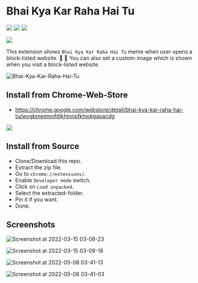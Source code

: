 # Bhai Kya Kar Raha Hai Tu

<p><img src='https://img.shields.io/chrome-web-store/users/ieogbmemnnfdlkhlnnpfkhiokgaoacdg?color=%2376FF03' /> <img src='https://img.shields.io/chrome-web-store/v/ieogbmemnnfdlkhlnnpfkhiokgaoacdg?color=%230091EA' /> <img src='https://img.shields.io/chrome-web-store/rating/ieogbmemnnfdlkhlnnpfkhiokgaoacdg?color=%23FFEA00' /></p>

<a href="https://chrome.google.com/webstore/detail/bhai-kya-kar-raha-hai-tu/ieogbmemnnfdlkhlnnpfkhiokgaoacdg"><img src="https://developer.chrome.com/static/docs/webstore/branding/image/iNEddTyWiMfLSwFD6qGq.png"></a>

This extension shows `Bhai Kya Kar Raha Hai Tu` meme when user opens a block-listed website. :shark: :ghost: You can also set a custom-image which is shown when you visit a block-listed website.

![Bhai-Kya-Kar-Raha-Hai-Tu](https://user-images.githubusercontent.com/13456345/158259755-e801a601-42b0-4745-ad2b-b03367deeec8.jpg)

## Install from Chrome-Web-Store
- https://chrome.google.com/webstore/detail/bhai-kya-kar-raha-hai-tu/ieogbmemnnfdlkhlnnpfkhiokgaoacdg

<a href="https://chrome.google.com/webstore/detail/bhai-kya-kar-raha-hai-tu/ieogbmemnnfdlkhlnnpfkhiokgaoacdg"><img src="https://developer.chrome.com/static/docs/webstore/branding/image/iNEddTyWiMfLSwFD6qGq.png"></a>

## Install from Source

- Clone/Download this repo.
- Extract the zip file.
- Go to `chrome://extensions/`.
- Enable `Developer mode` switch.
- Click on `Load unpacked`.
- Select the extracted-folder.
- Pin it if you want.
- Done.

## Screenshots

![Screenshot at 2022-03-15 03-08-23](https://user-images.githubusercontent.com/13456345/158273222-adebee1f-e47b-4ac1-8a4e-b82ed8e4685e.png)

![Screenshot at 2022-03-15 03-09-18](https://user-images.githubusercontent.com/13456345/158273217-57ec803e-4f65-42f9-ace6-2838557a1e71.png)

![Screenshot at 2022-05-08 03-41-13](https://user-images.githubusercontent.com/13456345/167273405-ecc65747-a285-40c2-8adb-7170c8e98f70.png)

![Screenshot at 2022-05-08 03-41-03](https://user-images.githubusercontent.com/13456345/167273407-7c9e9650-95e5-41d5-b337-9025ebaa7e19.png)

